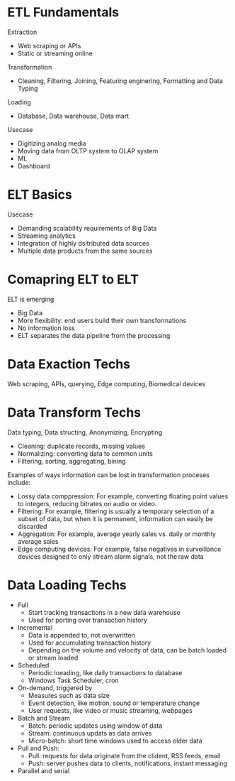 # ETL Fundamentals
Extraction
- Web scraping or APIs
- Static or streaming online

Transformation
- Cleaning, Filtering, Joining, Featuring enginering, Formatting and Data Typing

Loading
- Database, Data warehouse, Data mart

Usecase
- Digitizing analog media
- Moving data from OLTP system to OLAP system
- ML
- Dashboard

# ELT Basics
Usecase
- Demanding scalability requirements of Big Data
- Streaming analytics
- Integration of highly dsitributed data sources
- Multiple data products from the same sources

# Comapring ELT to ELT
ELT is emerging
- Big Data
- More flexibility: end users build their own transformations
- No information loss
- ELT separates the data pipeline from the processing

# Data Exaction Techs
Web scraping, APIs, querying, Edge computing, Biomedical devices

# Data Transform Techs
Data typing, Data structing, Anonymizing, Encrypting

- Cleaning: duplicate records, missing values
- Normalizing: converting data to common units
- Filtering, sorting, aggregating, bining

Examples of ways information can be lost in transformation proceses include:
- Lossy data comppression: For example, converting floating point values to integers, reducing bitrates on audio or video.
- Filtering: For example, filtering is usually a temporary selection of a subset of data, but when it is permanent, information can easily be discarded
- Aggregation: For example, average yearly sales vs. daily or monthly average sales
- Edge computing devices: For example, false negatives in surveillance devices designed to only stream alarm signals, not the raw data

# Data Loading Techs
- Full
  - Start tracking transactions in a new data warehouse
  - Used for porting over transaction history
- Incremental
  - Data is appended to, not overwritten
  - Used for accumulating transaction history
  - Depending on the volume and velocity of data, can be batch loaded or stream loaded
- Scheduled
  - Periodic loeading, like daily transactions to database
  - Windows Task Scheduler, cron
- On-demand, triggered by
  - Measures such as data size
  - Event detection, like motion, sound or temperature change
  - User requests, like video or music streaming, webpages
- Batch and Stream
  - Batch: periodic updates using window of data
  - Stream: continuous updats as data arrives
  - Micro-batch: short time windows used to access older data
- Pull and Push:
  - Pull: requests for data originate from the clident, RSS feeds, email
  - Push: server pushes data to clients, notifications, instant messaging
- Parallel and serial

  

